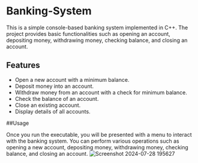 # Banking-System

This is a simple console-based banking system implemented in C++. The project provides basic functionalities such as opening an account, depositing money, withdrawing money, checking balance, and closing an account.

## Features

- Open a new account with a minimum balance.
- Deposit money into an account.
- Withdraw money from an account with a check for minimum balance.
- Check the balance of an account.
- Close an existing account.
- Display details of all accounts.

##Usage

Once you run the executable, you will be presented with a menu to interact with the banking system. You can perform various operations such as opening a new account, depositing money, withdrawing money, checking balance, and closing an account.
![Screenshot 2024-07-28 195627](https://github.com/user-attachments/assets/8ccd47fd-9d95-49e3-8592-5fb290f1d2af)
